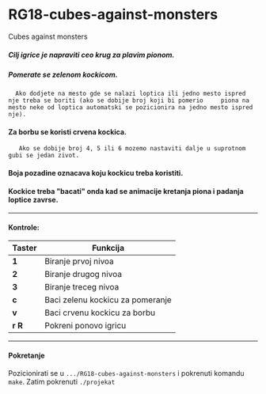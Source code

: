 # RG18-cubes-against-monsters
Cubes against monsters

##### Cilj igrice je napraviti ceo krug za plavim pionom. 
##### Pomerate se zelenom kockicom.
      Ako dodjete na mesto gde se nalazi loptica ili jedno mesto ispred nje treba se boriti (ako se dobije broj koji bi pomerio     piona na mesto neke od loptica automatski se pozicionira na jedno mesto ispred nje). 
#### Za borbu se koristi crvena kockica. 
       Ako se dobije broj 4, 5 ili 6 mozemo nastaviti dalje u suprotnom gubi se jedan zivot.
#### Boja pozadine oznacava koju kockicu treba koristiti.
#### Kockice treba "bacati" onda kad se animacije kretanja piona i padanja loptice zavrse.
<hr>

#### Kontrole:

| Taster      | Funkcija |
| ----------- | ----------- |
| **1**       | Biranje prvoj nivoa       |
| **2**   | Biranje drugog nivoa        |
| **3**   | Biranje treceg nivoa        |
| **c**   | Baci zelenu kockicu za pomeranje      |
| **v**   | Baci crvenu kockicu za borbu        |
| **r** **R**   | Pokreni ponovo igricu        |


<hr>

#### Pokretanje
Pozicionirati se u ```.../RG18-cubes-against-monsters``` i pokrenuti komandu  ```make```. Zatim pokrenuti ```./projekat```
